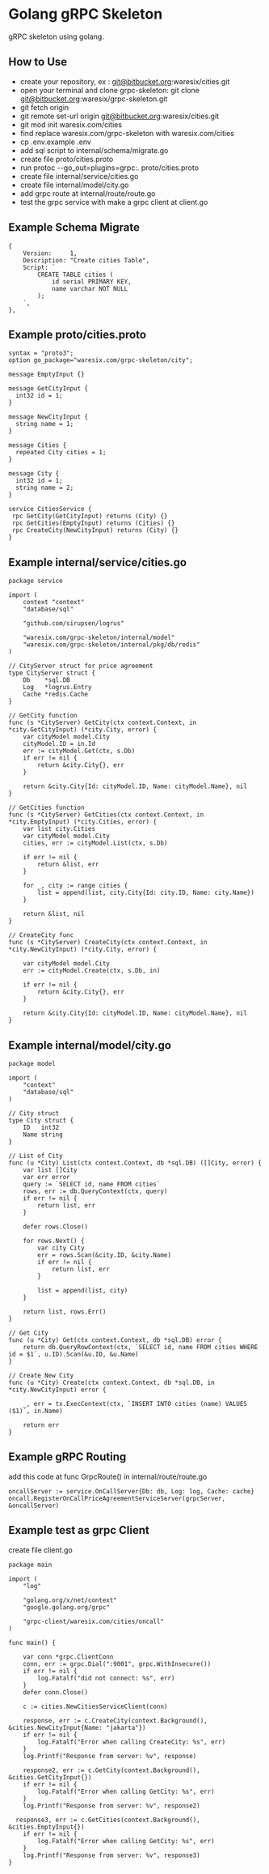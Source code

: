 # Golang gRPC Skeleton
gRPC skeleton using golang.

## How to Use
- create your repository,  ex : git@bitbucket.org:waresix/cities.git 
- open your terminal and clone grpc-skeleton: git clone git@bitbucket.org:waresix/grpc-skeleton.git
- git fetch origin
- git remote set-url origin git@bitbucket.org:waresix/cities.git
- git mod init waresix.com/cities
- find replace waresix.com/grpc-skeleton with waresix.com/cities
- cp .env.example .env 
- add sql script to internal/schema/migrate.go
- create file proto/cities.proto
- run protoc --go_out=plugins=grpc:. proto/cities.proto
- create file internal/service/cities.go
- create file internal/model/city.go
- add grpc route at internal/route/route.go
- test the grpc service with make a grpc client at client.go

## Example Schema Migrate
```
{
	Version:     1,
	Description: "Create cities Table",
	Script: `
		CREATE TABLE cities (
			id serial PRIMARY KEY,
			name varchar NOT NULL
		);
	`,
},
```

## Example proto/cities.proto
```
syntax = "proto3";
option go_package="waresix.com/grpc-skeleton/city";

message EmptyInput {}

message GetCityInput {
  int32 id = 1;
}

message NewCityInput {
  string name = 1;
}

message Cities {
  repeated City cities = 1;
}

message City {
  int32 id = 1;
  string name = 2;
}

service CitiesService {
 rpc GetCity(GetCityInput) returns (City) {}
 rpc GetCities(EmptyInput) returns (Cities) {}
 rpc CreateCity(NewCityInput) returns (City) {}
}

```

## Example internal/service/cities.go
```
package service

import (
	context "context"
	"database/sql"

	"github.com/sirupsen/logrus"

	"waresix.com/grpc-skeleton/internal/model"
	"waresix.com/grpc-skeleton/internal/pkg/db/redis"
)

// CityServer struct for price agreement
type CityServer struct {
	Db    *sql.DB
	Log   *logrus.Entry
	Cache *redis.Cache
}

// GetCity function
func (s *CityServer) GetCity(ctx context.Context, in *city.GetCityInput) (*city.City, error) {
	var cityModel model.City
	cityModel.ID = in.Id
	err := cityModel.Get(ctx, s.Db)
	if err != nil {
		return &city.City{}, err
	}

	return &city.City{Id: cityModel.ID, Name: cityModel.Name}, nil
}

// GetCities function
func (s *CityServer) GetCities(ctx context.Context, in *city.EmptyInput) (*city.Cities, error) {
	var list city.Cities
	var cityModel model.City
	cities, err := cityModel.List(ctx, s.Db)

	if err != nil {
		return &list, err
	}

	for _, city := range cities {
		list = append(list, city.City{Id: city.ID, Name: city.Name})
	}

	return &list, nil
}

// CreateCity func
func (s *CityServer) CreateCity(ctx context.Context, in *city.NewCityInput) (*city.City, error) {

	var cityModel model.City
	err := cityModel.Create(ctx, s.Db, in)

	if err != nil {
		return &city.City{}, err
	}

	return &city.City{Id: cityModel.ID, Name: cityModel.Name}, nil
}

```

## Example internal/model/city.go
```
package model

import (
	"context"
	"database/sql"
)

// City struct
type City struct {
	ID   int32
	Name string
}

// List of City
func (u *City) List(ctx context.Context, db *sql.DB) ([]City, error) {
	var list []City
	var err error
	query := `SELECT id, name FROM cities`
	rows, err := db.QueryContext(ctx, query)
	if err != nil {
		return list, err
	}

	defer rows.Close()

	for rows.Next() {
		var city City
		err = rows.Scan(&city.ID, &city.Name)
		if err != nil {
			return list, err
		}

		list = append(list, city)
	}

	return list, rows.Err()
}

// Get City
func (u *City) Get(ctx context.Context, db *sql.DB) error {
	return db.QueryRowContext(ctx, `SELECT id, name FROM cities WHERE id = $1`, u.ID).Scan(&u.ID, &u.Name)
}

// Create New City
func (u *City) Create(ctx context.Context, db *sql.DB, in *city.NewCityInput) error {

	_, err = tx.ExecContext(ctx, `INSERT INTO cities (name) VALUES ($1)`, in.Name)

	return err
}

```

## Example gRPC Routing
add this code at func GrpcRoute() in internal/route/route.go 
```
oncallServer := service.OnCallServer{Db: db, Log: log, Cache: cache}
oncall.RegisterOnCallPriceAgreementServiceServer(grpcServer, &oncallServer)
```

## Example test as grpc Client
create file client.go
```
package main

import (
	"log"

	"golang.org/x/net/context"
	"google.golang.org/grpc"

	"grpc-client/waresix.com/cities/oncall"
)

func main() {

	var conn *grpc.ClientConn
	conn, err := grpc.Dial(":9001", grpc.WithInsecure())
	if err != nil {
		log.Fatalf("did not connect: %s", err)
	}
	defer conn.Close()

	c := cities.NewCitiesServiceClient(conn)

	response, err := c.CreateCity(context.Background(), &cities.NewCityInput{Name: "jakarta"})
	if err != nil {
		log.Fatalf("Error when calling CreateCity: %s", err)
	}
	log.Printf("Response from server: %v", response)

	response2, err := c.GetCity(context.Background(), &cities.GetCityInput{})
	if err != nil {
		log.Fatalf("Error when calling GetCity: %s", err)
	}
	log.Printf("Response from server: %v", response2)

  response3, err := c.GetCities(context.Background(), &cities.EmptyInput{})
	if err != nil {
		log.Fatalf("Error when calling GetCity: %s", err)
	}
	log.Printf("Response from server: %v", response3)
}

```
